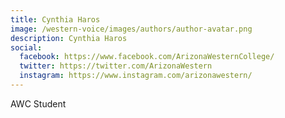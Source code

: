 ```yaml
---
title: Cynthia Haros
image: /western-voice/images/authors/author-avatar.png
description: Cynthia Haros
social:
  facebook: https://www.facebook.com/ArizonaWesternCollege/
  twitter: https://twitter.com/ArizonaWestern
  instagram: https://www.instagram.com/arizonawestern/
---
```


AWC Student
